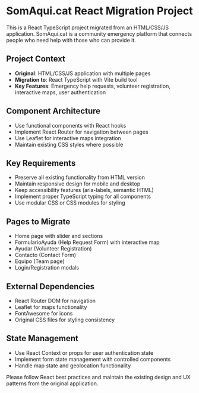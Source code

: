 <!-- Use this file to provide workspace-specific custom instructions to Copilot. For more details, visit https://code.visualstudio.com/docs/copilot/copilot-customization#_use-a-githubcopilotinstructionsmd-file -->

# SomAqui.cat React Migration Project

This is a React TypeScript project migrated from an HTML/CSS/JS application. SomAqui.cat is a community emergency platform that connects people who need help with those who can provide it.

## Project Context
- **Original**: HTML/CSS/JS application with multiple pages
- **Migration to**: React TypeScript with Vite build tool
- **Key Features**: Emergency help requests, volunteer registration, interactive maps, user authentication

## Component Architecture
- Use functional components with React hooks
- Implement React Router for navigation between pages
- Use Leaflet for interactive maps integration
- Maintain existing CSS styles where possible

## Key Requirements
- Preserve all existing functionality from HTML version
- Maintain responsive design for mobile and desktop
- Keep accessibility features (aria-labels, semantic HTML)
- Implement proper TypeScript typing for all components
- Use modular CSS or CSS modules for styling

## Pages to Migrate
- Home page with slider and sections
- FormularioAyuda (Help Request Form) with interactive map
- Ayudar (Volunteer Registration)
- Contacto (Contact Form)
- Equipo (Team page)
- Login/Registration modals

## External Dependencies
- React Router DOM for navigation
- Leaflet for maps functionality
- FontAwesome for icons
- Original CSS files for styling consistency

## State Management
- Use React Context or props for user authentication state
- Implement form state management with controlled components
- Handle map state and geolocation functionality

Please follow React best practices and maintain the existing design and UX patterns from the original application.
